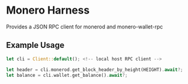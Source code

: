 Monero Harness
==============

Provides a JSON RPC client for monerod and monero-wallet-rpc

Example Usage
-------------
```rust
let cli = Client::default(); <!-- local host RPC client -->

let header = cli.monerod.get_block_header_by_height(HEIGHT).await?;
let balance = cli.wallet.get_balance().await?;

```

